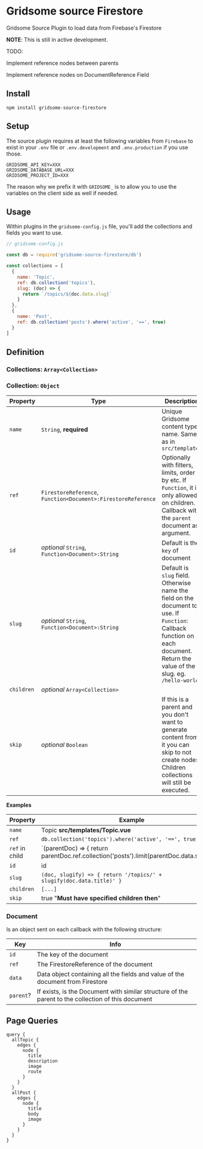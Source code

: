# Gridsome source Firestore
Gridsome Source Plugin to load data from Firebase's Firestore

**NOTE**: This is still in active development.

TODO:

  Implement reference nodes between parents

  Implement reference nodes on DocumentReference Field

## Install

  `npm install gridsome-source-firestore`

## Setup

The source plugin requires at least the following variables from `Firebase` to exist in your `.env` file or `.env.development` and `.env.production` if you use those.

```env
GRIDSOME_API_KEY=XXX
GRIDSOME_DATABASE_URL=XXX
GRIDSOME_PROJECT_ID=XXX
```

The reason why we prefix it with `GRIDSOME_` is to allow you to use the variables on the client side as well if needed.


## Usage

Within plugins in the `gridsome-config.js` file, you'll add the collections and fields you want to use.

```javascript:title=gridsome-config.js
// gridsome-config.js

const db = require('gridsome-source-firestore/db')

const collections = [
  {
    name: 'Topic',
    ref: db.collection('topics'),
    slug: (doc) => {
      return `/topics/${doc.data.slug}`
    }
  },
  {
    name: 'Post',
    ref: db.collection('posts').where('active', '==', true)
  }
]
```

## Definition

### Collections: `Array<Collection>`

### Collection: `Object`

Property | Type | Description
---|---|---
`name` | `String`, **required** | Unique Gridsome content type name. Same as in `src/templates`
`ref` | `FirestoreReference`, `Function<Document>:FirestoreReference` | Optionally with filters, limits, order by etc. If `Function`, it is only allowed on children. Callback with the `parent` document as argument.
`id` | *optional* `String`, `Function<Document>:String` | Default is the `key` of document | Name of field on the document to use as id || `Function`: Callback function on each document. Return the value of the id.
`slug` | *optional* `String`, `Function<Document>:String` | Default is `slug` field. Otherwise name the field on the document to use. If `Function`: Callback function on each document. Return the value of the slug. eg. `/hello-world`
`children` | *optional* `Array<Collection>`
`skip` | *optional* `Boolean` | If this is a parent and you don't want to generate content from it you can skip to not create nodes. Children collections will still be executed.

**Examples**

Property | Example
---|---
`name` | Topic **src/templates/Topic.vue**
`ref` | `db.collection('topics').where('active', '==', true)`
`ref` in child | `(parentDoc) => { return parentDoc.ref.collection('posts').limit(parentDoc.data.showLast || 10) }`
`id` | id
`slug` | `(doc, slugify) => { return '/topics/' + slugify(doc.data.title)' }`
`children` | `[...]`
`skip`| true "**Must have specified children then**"

### Document

Is an object sent on each callback with the following structure:

Key | Info
---|---
`id` | The key of the document
`ref` | The FirestoreReference of the document
`data` | Data object containing all the fields and value of the document from Firestore
`parent`? | If exists, is the Document with similar structure of the parent to the collection of this document

## Page Queries


```
query {
  allTopic {
    edges {
      node {
        title
        description
        image
        route
      }
    }
  }
  allPost {
    edges {
      node {
        title
        body
        image
      }
    }
  }
}
```